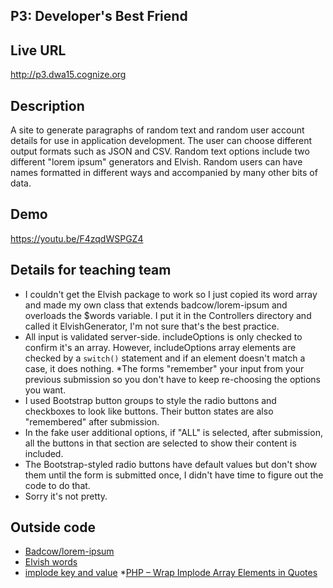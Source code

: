 ## P3: Developer's Best Friend

## Live URL
<http://p3.dwa15.cognize.org>

## Description
A site to generate paragraphs of random text and random user account details for use in application development. The user can choose different output formats such as JSON and CSV. Random text options include two different "lorem ipsum" generators and Elvish. Random users can have names formatted in different ways and accompanied by many other bits of data.

## Demo
<https://youtu.be/F4zqdWSPGZ4>

## Details for teaching team
* I couldn't get the Elvish package to work so I just copied its word array and made my own class that extends badcow/lorem-ipsum and overloads the $words variable. I put it in the Controllers directory and called it ElvishGenerator, I'm not sure that's the best practice.
* All input is validated server-side. includeOptions is only checked to confirm it's an array. However, includeOptions array elements are checked by a `switch()` statement and if an element doesn't match a case, it does nothing.
*The forms "remember" your input from your previous submission so you don't have to keep re-choosing the options you want.
* I used Bootstrap button groups to style the radio buttons and checkboxes to look like buttons. Their button states are also "remembered" after submission.
* In the fake user additional options, if "ALL" is selected, after submission, all the buttons in that section are selected to show their content is included.
* The Bootstrap-styled radio buttons have default values but don't show them until the form is submitted once, I didn't have time to figure out the code to do that.
* Sorry it's not pretty.

## Outside code
* [Badcow/lorem-ipsum](https://packagist.org/packages/badcow/lorem-ipsum)
* [Elvish words](https://github.com/stevenmaguire/elvish-ipsum/blob/master/src/Provider.php)
* [implode key and value](http://stackoverflow.com/questions/11427398/php-how-to-implode-array-with-key-and-value-without-foreach)
*[PHP – Wrap Implode Array Elements in Quotes](http://melikedev.com/2010/02/24/php-wrap-implode-array-elements-in-quotes/)